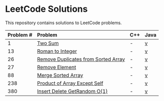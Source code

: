 # LeetCode Solutions

This repository contains solutions to LeetCode problems.

| Problem # | Problem | C++ | Java |
| :--- | :--- | :--- | :--- |
| 1 | [Two Sum](https://leetcode.com/problems/two-sum/description/) | - | [v](https://github.com/wun-yu-lin/leetcode-solution/blob/main/Java/1_Two_Sum.java) |
| 13 | [Roman to Integer](https://leetcode.com/problems/roman-to-integer/?envType=study-plan-v2&envId=top-interview-150) | - | [v](https://github.com/wun-yu-lin/leetcode-solution/blob/main/Java/13_Roman_to_Integer.java) |
| 26 | [Remove Duplicates from Sorted Array](https://leetcode.com/problems/remove-duplicates-from-sorted-array/description/?envType=study-plan-v2&envId=top-interview-150) | - | [v](https://github.com/wun-yu-lin/leetcode-solution/blob/main/Java/26_Remove_Duplicates_from_Sorted_Array.java) |
| 27 | [Remove Element](https://leetcode.com/problems/remove-element/description/?envType=study-plan-v2&envId=top-interview-150) | - | [v](https://github.com/wun-yu-lin/leetcode-solution/blob/main/Java/27_Remove_Element.java) |
| 88 | [Merge Sorted Array](https://leetcode.com/problems/merge-sorted-array/description/?envType=study-plan-v2&envId=top-interview-150) | - | [v](https://github.com/wun-yu-lin/leetcode-solution/blob/main/Java/88_Merge_Sorted_Array.java) |
| 238 | [Product of Array Except Self](https://leetcode.com/problems/product-of-array-except-self/description/?envType=study-plan-v2&envId=top-interview-150) | - | [v](https://github.com/wun-yu-lin/leetcode-solution/blob/main/Java/238_Product_of_Array_Except_Self.java) |
| 380 | [Insert Delete GetRandom O(1)](https://leetcode.com/problems/insert-delete-getrandom-o1/description/?envType=study-plan-v2&envId=top-interview-150) | - | [v](https://github.com/wun-yu-lin/leetcode-solution/blob/main/Java/380_Insert_Delete_GetRandom_O(1).java) |
